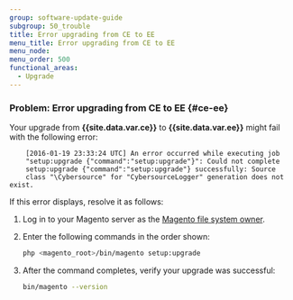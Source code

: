 ```yaml
---
group: software-update-guide
subgroup: 50_trouble
title: Error upgrading from CE to EE
menu_title: Error upgrading from CE to EE
menu_node:
menu_order: 500
functional_areas:
  - Upgrade
---
```


### Problem: Error upgrading from CE to EE {#ce-ee}

Your upgrade from **{{site.data.var.ce}}** to **{{site.data.var.ee}}** might fail with the following error:

```terminal
	[2016-01-19 23:33:24 UTC] An error occurred while executing job
	"setup:upgrade {"command":"setup:upgrade"}": Could not complete
	setup:upgrade {"command":"setup:upgrade"} successfully: Source
	class "\Cybersource" for "CybersourceLogger" generation does not exist.
```

If this error displays, resolve it as follows:

1.	Log in to your Magento server as the [Magento file system owner](https://glossary.magento.com/magento-file-system-owner).
2.	Enter the following commands in the order shown:

    ```bash
    php <magento_root>/bin/magento setup:upgrade
    ```

3.	After the command completes, verify your upgrade was successful:

    ```bash
    bin/magento --version
    ```
